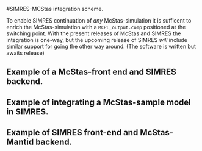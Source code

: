 #SIMRES-MCStas integration scheme.

To enable SIMRES continuation of _any_ McStas-simulation it is sufficent to
enrich the McStas-simulation with a `MCPL_output.comp` positioned at the
switching point.
With the present releases of McStas and SIMRES the integration is one-way, but
the upcoming release of SIMRES _will_ include similar support for going the
other way around. (The software is written but awaits release)

## Example of a McStas-front end and SIMRES backend.



## Example of integrating a McStas-sample model in SIMRES.

## Example of SIMRES front-end and McStas-Mantid backend.





